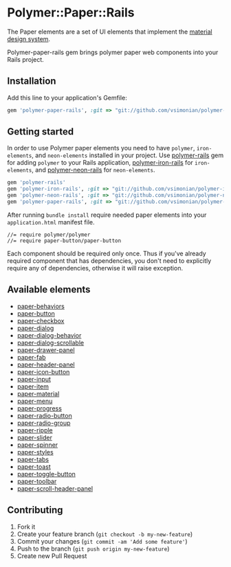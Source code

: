 # Polymer::Paper::Rails

The Paper elements are a set of UI elements that implement the [material design system](http://www.google.com/design/spec/material-design/introduction.html).

Polymer-paper-rails gem brings polymer paper web components into your Rails project.

## Installation

Add this line to your application's Gemfile:

```ruby
gem 'polymer-paper-rails', :git => "git://github.com/vsimonian/polymer-paper-rails.git"
```

<!--- (not published to rubygems.org)
And then execute:

    $ bundle

Or install it yourself as:

    $ gem install polymer-paper-rails
-->

## Getting started

In order to use Polymer paper elements you need to have
`polymer`, `iron-elements`, and `neon-elements` installed in your project. Use [polymer-rails](https://github.com/alchapone/polymer-rails) gem for adding `polymer` to your Rails application,
[polymer-iron-rails](https://github.com/vsimonian/polymer-iron-rails) for `iron-elements`, and [polymer-neon-rails](https://github.com/vsimonian/polymer-neon-rails) for `neon-elements`.

```ruby
gem 'polymer-rails'
gem 'polymer-iron-rails', :git => "git://github.com/vsimonian/polymer-iron-rails.git"
gem 'polymer-neon-rails', :git => "git://github.com/vsimonian/polymer-neon-rails.git"
gem 'polymer-paper-rails', :git => "git://github.com/vsimonian/polymer-paper-rails.git"
```

After running `bundle install` require needed paper elements into your `application.html` manifest file.

    //= require polymer/polymer
    //= require paper-button/paper-button


Each component should be required only once. Thus if you've already required component that has dependencies, you don't need
to explicitly require any of dependencies, otherwise it will raise exception.

## Available elements

* [paper-behaviors](https://elements.polymer-project.org/elements/paper-behaviors)
* [paper-button](https://elements.polymer-project.org/elements/paper-button)
* [paper-checkbox](https://elements.polymer-project.org/elements/paper-checkbox)
* [paper-dialog](https://elements.polymer-project.org/elements/paper-dialog)
* [paper-dialog-behavior](https://elements.polymer-project.org/elements/paper-dialog-behavior)
* [paper-dialog-scrollable](https://elements.polymer-project.org/elements/paper-dialog-scrollable)
* [paper-drawer-panel](https://elements.polymer-project.org/elements/paper-drawer-panel)
* [paper-fab](https://elements.polymer-project.org/elements/paper-fab)
* [paper-header-panel](https://elements.polymer-project.org/elements/paper-header-panel)
* [paper-icon-button](https://elements.polymer-project.org/elements/paper-icon-button)
* [paper-input](https://elements.polymer-project.org/elements/paper-input)
* [paper-item](https://elements.polymer-project.org/elements/paper-item)
* [paper-material](https://elements.polymer-project.org/elements/paper-material)
* [paper-menu](https://elements.polymer-project.org/elements/paper-menu)
* [paper-progress](https://elements.polymer-project.org/elements/paper-progress)
* [paper-radio-button](https://elements.polymer-project.org/elements/paper-radio-button)
* [paper-radio-group](https://elements.polymer-project.org/elements/paper-radio-group)
* [paper-ripple](https://elements.polymer-project.org/elements/paper-ripple)
* [paper-slider](https://elements.polymer-project.org/elements/paper-slider)
* [paper-spinner](https://elements.polymer-project.org/elements/paper-spinner)
* [paper-styles](https://elements.polymer-project.org/elements/paper-styles)
* [paper-tabs](https://elements.polymer-project.org/elements/paper-tabs)
* [paper-toast](https://elements.polymer-project.org/elements/paper-toast)
* [paper-toggle-button](https://elements.polymer-project.org/elements/paper-toggle-button)
* [paper-toolbar](https://elements.polymer-project.org/elements/paper-toolbar)
* [paper-scroll-header-panel](https://elements.polymer-project.org/elements/paper-scroll-header-panel)

## Contributing

1. Fork it
2. Create your feature branch (`git checkout -b my-new-feature`)
3. Commit your changes (`git commit -am 'Add some feature'`)
4. Push to the branch (`git push origin my-new-feature`)
5. Create new Pull Request
